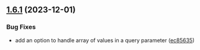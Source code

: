## [1.6.1](https://github.com/gravitee-io/gravitee-policy-transformqueryparams/compare/1.6.0...1.6.1) (2023-12-01)


### Bug Fixes

* add an option to handle array of values in a query parameter ([ec85635](https://github.com/gravitee-io/gravitee-policy-transformqueryparams/commit/ec8563558c2132cdf0885a684ca86fb96c2e978a))
